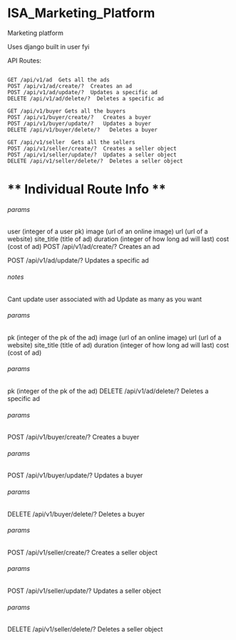 # ISA_Marketing_Platform
Marketing platform

Uses django built in user fyi

API Routes:

```

GET /api/v1/ad  Gets all the ads
POST /api/v1/ad/create/?  Creates an ad
POST /api/v1/ad/update/?  Updates a specific ad
DELETE /api/v1/ad/delete/?  Deletes a specific ad

GET /api/v1/buyer Gets all the buyers
POST /api/v1/buyer/create/?   Creates a buyer
POST /api/v1/buyer/update/?   Updates a buyer
DELETE /api/v1/buyer/delete/?   Deletes a buyer

GET /api/v1/seller  Gets all the sellers
POST /api/v1/seller/create/?  Creates a seller object
POST /api/v1/seller/update/?  Updates a seller object
DELETE /api/v1/seller/delete/?  Deletes a seller object

```

# ** Individual Route Info **

###### params
user  (integer of a user pk)
image (url of an online image)
url (url of a website)
site_title  (title of ad)
duration  (integer of how long ad will last)
cost  (cost of ad)
POST /api/v1/ad/create/?  Creates an ad


POST /api/v1/ad/update/?  Updates a specific ad
###### notes
Cant update user associated with ad
Update as many as you want

###### params
pk (integer of the pk of the ad)
image (url of an online image)
url (url of a website)
site_title  (title of ad)
duration  (integer of how long ad will last)
cost  (cost of ad)


###### params
pk (integer of the pk of the ad)
DELETE /api/v1/ad/delete/?  Deletes a specific ad

###### params
POST /api/v1/buyer/create/?   Creates a buyer

###### params
POST /api/v1/buyer/update/?   Updates a buyer

###### params
DELETE /api/v1/buyer/delete/?   Deletes a buyer

###### params
POST /api/v1/seller/create/?  Creates a seller object

###### params
POST /api/v1/seller/update/?  Updates a seller object

###### params
DELETE /api/v1/seller/delete/?  Deletes a seller object


